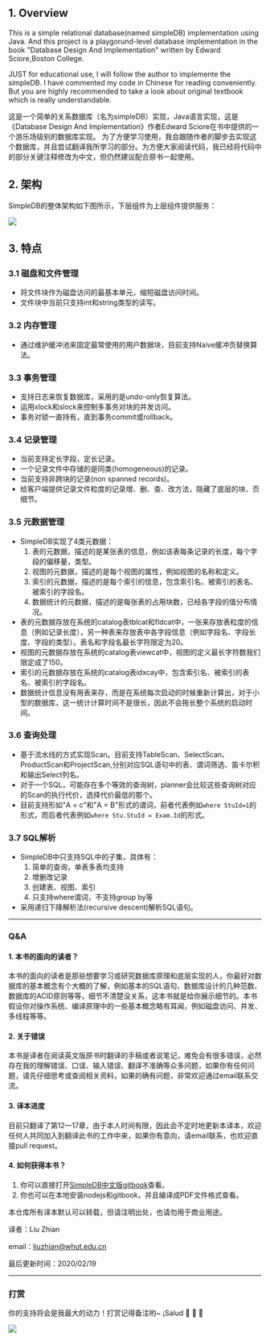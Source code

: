 ## 1. Overview
This is a simple relational database(named simpleDB) implementation using Java. And this project is a playgorund-level database implementation in the book "Database Design And Implementation" written by Edward Sciore,Boston College.

JUST for educational use, I will follow the author to implemente the simpleDB. I have commented my code in Chinese for reading conveniently. But you are highly recommended to take a look about original textbook which is really understandable.

这是一个简单的关系数据库（名为simpleDB）实现，Java语言实现，这是《Database Design And Implementation》作者Edward Sciore在书中提供的一个游乐场级别的数据库实现。 为了方便学习使用，我会跟随作者的脚步去实现这个数据库，并且尝试翻译我所学习的部分。为方便大家阅读代码，我已经将代码中的部分关键注释修改为中文，但仍然建议配合原书一起使用。

## 2. 架构

SimpleDB的整体架构如下图所示，下层组件为上层组件提供服务：

![](part3/part3-01.png)

## 3. 特点

### 3.1 磁盘和文件管理
- 将文件块作为磁盘访问的最基本单元，缩短磁盘访问时间。
- 文件块中当前只支持int和string类型的读写。

### 3.2 内存管理
- 通过维护缓冲池来固定最常使用的用户数据块，目前支持Naive缓冲页替换算法。

### 3.3 事务管理
- 支持日志来恢复数据库，采用的是undo-only恢复算法。
- 运用xlock和slock来控制多事务对块的并发访问。
- 事务对锁一直持有，直到事务commit或rollback。

### 3.4 记录管理
- 当前支持定长字段，定长记录。
- 一个记录文件中存储的是同类(homogeneous)的记录。
- 当前支持非跨块的记录(non spanned records)。
- 给客户端提供记录文件粒度的记录增、删、查、改方法，隐藏了底层的块、页细节。

### 3.5 元数据管理
- SimpleDB实现了4类元数据：
  1. 表的元数据，描述的是某张表的信息，例如该表每条记录的长度，每个字段的偏移量，类型。
  2. 视图的元数据，描述的是每个视图的属性，例如视图的名称和定义。
  3. 索引的元数据，描述的是每个索引的信息，包含索引名、被索引的表名、被索引的字段名。
  4. 数据统计的元数据，描述的是每张表的占用块数，已经各字段的值分布情况。
- 表的元数据存放在系统的catalog表tblcat和fldcat中，一张来存放表粒度的信息（例如记录长度），另一种表来存放表中各字段信息（例如字段名、字段长度、字段的类型）。表名和字段名最长字符限定为20。
- 视图的元数据存放在系统的catalog表viewcat中，视图的定义最长字符数我们限定成了150。
- 索引的元数据存放在系统的catalog表idxcay中，包含索引名、被索引的表名、被索引的字段名。
- 数据统计信息没有用表来存，而是在系统每次启动的时候重新计算出，对于小型的数据库，这一统计计算时间不是很长，因此不会拖长整个系统的启动时间。

### 3.6 查询处理
- 基于流水线的方式实现Scan。目前支持TableScan、SelectScan、ProductScan和ProjectScan,分别对应SQL语句中的表、谓词筛选、笛卡尔积和输出Select列名。
- 对于一个SQL，可能存在多个等效的查询树，planner会比较这些查询树对应的Scan的执行代价，选择代价最低的那个。
- 目前支持形如"A = c"和"A = B"形式的谓词，前者代表例如`where StuId=1`的形式，而后者代表例如`where Stu.StuId = Exam.Id`的形式。

### 3.7 SQL解析
- SimpleDB中只支持SQL中的子集，具体有：
    1. 简单的查询，单表多表均支持
    2. 增删改记录
    3. 创建表、视图、索引
    4. 只支持where谓词，不支持group by等    
- 采用递归下降解析法(recursive descent)解析SQL语句。
___

### Q&A
#### 1. 本书的面向的读者？
本书的面向的读者是那些想要学习或研究数据库原理和底层实现的人，你最好对数据库的基本概念有个大概的了解，例如基本的SQL语句、数据库设计的几种范数、数据库的ACID原则等等，细节不清楚没关系，这本书就是给你展示细节的。本书假设你对操作系统、编译原理中的一些基本概念略有耳闻，例如磁盘访问、并发、多线程等等。

#### 2. 关于错误
本书是译者在阅读英文版原书时翻译的手稿或者说笔记，难免会有很多错误，必然存在我的理解错误、口误、输入错误、翻译不准确等众多问题，如果你有任何问题，请先仔细思考或查阅相关资料，如果的确有问题，非常欢迎通过email联系交流。

#### 3. 译本进度
目前只翻译了第12—17章，由于本人时间有限，因此会不定时地更新本译本，欢迎任何人共同加入到翻译此书的工作中来，如果你有意向，请email联系，也欢迎直接pull request。

#### 4. 如何获得本书？
1. 你可以直接打开[SimpleDB中文版gitbook](https://liuzhian.gitbook.io/simpledb/)查看。
2. 你也可以在本地安装nodejs和gitbook，并且编译成PDF文件格式查看。

本仓库所有译本默认可以转载，但请注明出处，也请勿用于商业用途。

译者：Liu Zhian

email：liuzhian@whut.edu.cn

最后更新时间：2020/02/19

___
### 打赏
你的支持将会是我最大的动力！打赏记得备注哟~ ¡Salud :beers: :beers: :beers: ​

![](myQRcode.png)